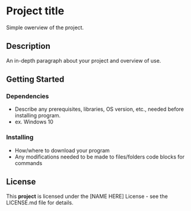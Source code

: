 # Project title
Simple owerview of the project.

## Description

An in-depth paragraph about your project and overview of use.

## Getting Started

### Dependencies

* Describe any prerequisites, libraries, OS version, etc., needed before installing program.
*  ex. Windows 10

### Installing

* How/where to download your program
* Any modifications needed to be made to files/folders
code blocks for commands

## License

This **project** is licensed under the [NAME HERE] License - see the LICENSE.md file for details.
